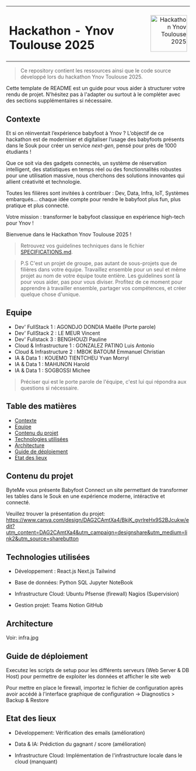 <table width="100%" border="0" cellspacing="0" cellpadding="0">
<tr>
<td align="left"><h1>Hackathon - Ynov Toulouse 2025</h1></td>
<td align="right"><img src="ressources/logo.png" alt="Hackathon Ynov Toulouse 2025" width="100"/></td>
</tr>
</table>

> Ce repository contient les ressources ainsi que le code source développé lors du hackathon Ynov Toulouse 2025.

Cette template de README est un guide pour vous aider à structurer votre rendu de projet. N'hésitez pas à l'adapter ou surtout à le compléter avec des sections supplémentaires si nécessaire.

## Contexte

Et si on réinventait l’expérience babyfoot à Ynov ? L’objectif de ce hackathon est de moderniser et digitaliser l’usage des babyfoots présents dans le Souk pour créer un service _next-gen_, pensé pour près de 1000 étudiants !

Que ce soit via des gadgets connectés, un système de réservation intelligent, des statistiques en temps réel ou des fonctionnalités robustes pour une utilisation massive, nous cherchons des solutions innovantes qui allient créativité et technologie.

Toutes les filières sont invitées à contribuer : Dev, Data, Infra, IoT, Systèmes embarqués… chaque idée compte pour rendre le babyfoot plus fun, plus pratique et plus connecté.

Votre mission : transformer le babyfoot classique en expérience high-tech pour Ynov !

Bienvenue dans le Hackathon Ynov Toulouse 2025 !

> Retrouvez vos guidelines techniques dans le fichier [SPECIFICATIONS.md](./SPECIFICATIONS.md).

> P.S C'est un projet de groupe, pas autant de sous-projets que de filières dans votre équipe. Travaillez ensemble pour un seul et même projet au nom de votre équipe toute entière. Les guidelines sont là pour vous aider, pas pour vous diviser. Profitez de ce moment pour apprendre à travailler ensemble, partager vos compétences, et créer quelque chose d'unique.

## Equipe

- Dev' FullStack 1 : AGONDJO DONDIA Maëlle (Porte parole)
- Dev' FullStack 2 : LE MEUR Vincent
- Dev' Fullstack 3 : BENGHOUZI Pauline
- Cloud & Infrastructure 1 : GONZALEZ PATINO Luis Antonio
- Cloud & Infrastructure 2 : MBOK BATOUM Emmanuel Christian
- IA & Data 1 : KOUEMO TIENTCHEU Yvan Morryl
- IA & Data 1 : MAHUNON Harold
- IA & Data 1 : SOGBOSSI Michee

> Préciser qui est le porte parole de l'équipe, c'est lui qui répondra aux questions si nécessaire.

## Table des matières

- [Contexte](#contexte)
- [Equipe](#equipe)
- [Contenu du projet](#contenu-du-projet)
- [Technologies utilisées](#technologies-utilisées)
- [Architecture](#architecture)
- [Guide de déploiement](#guide-de-déploiement)
- [Etat des lieux](#etat-des-lieux)

## Contenu du projet

ByteMe vous présente Babyfoot Connect un site permettant de transformer les tables dans le Souk en une expérience moderne, intéractive et connecté.

Veuillez trouver la présentation du projet: https://www.canva.com/design/DAG2CAmtXa4/BkjK_gvrlreHx9S2BJcukw/edit?utm_content=DAG2CAmtXa4&utm_campaign=designshare&utm_medium=link2&utm_source=sharebutton

## Technologies utilisées

- Développement :
  React.js
  Next.js
  Tailwind
  
- Base de données:
  Python
  SQL
  Jupyter NoteBook
  
- Infrastructure Cloud:
  Ubuntu
  Pfsense (firewall)
  Nagios (Supervision)

- Gestion projet:
  Teams
  Notion
  GitHub
  
## Architecture
Voir: infra.jpg

## Guide de déploiement

Executez les scripts de setup pour les différents serveurs (Web Server & DB Host) pour permettre de exploiter les données et afficher le site web

Pour mettre en place le firewall, importez le fichier de configuration après avoir accédé à l'interface graphique de configuration -> Diagnostics > Backup & Restore

## Etat des lieux

- Développement:
  Vérification des emails (amélioration)
  
- Data & IA:
  Prédiction du gagnant / score (amélioration)
  
- Infrastructure Cloud:
  Implémentation de l'infrastructure locale dans le cloud (manquant)
